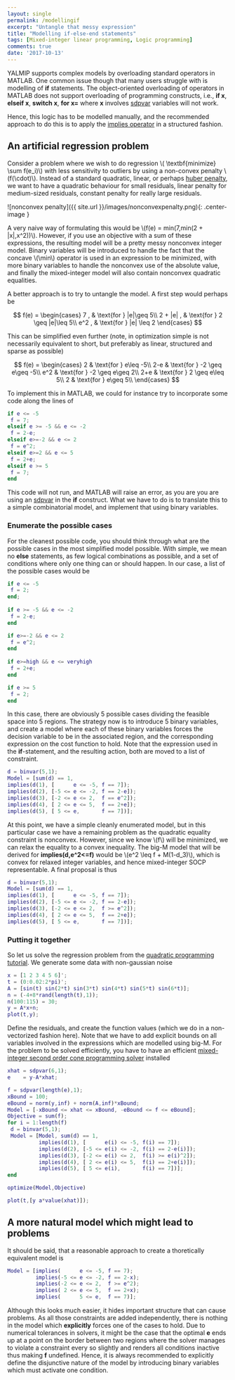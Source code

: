 ```yaml
---
layout: single
permalink: /modellingif
excerpt: "Untangle that messy expression"
title: "Modelling if-else-end statements"
tags: [Mixed-integer linear programming, Logic programming]
comments: true
date: '2017-10-13'
---
```


YALMIP supports complex models by overloading standard operators in MATLAB. One common issue though that many users struggle with is modelling of **if** statements. The object-oriented overloading of operators in MATLAB does not support overloading of programming constructs, i.e., **if x**, **elseif x**, **switch x**, **for x=** where **x** involves [sdpvar](/command/sdpvar) variables will not work.

Hence, this logic has to be modelled manually, and the recommended approach to do this is to apply the [implies operator](/command/logic) in a structured fashion.

## An artificial regression problem

Consider a problem where we wish to do regression \\( \textbf{minimize} \sum f(e_i)\\) with less sensitivity to outliers by using a non-convex penalty \\(f(\cdot)\\). Instead of a standard quadratic, linear, or perhaps [huber penalty](/command/huber), we want to have a quadratic behaviour for small residuals, linear penalty for medium-sized residuals, constant penalty for really large residuals.

![nonconvex penalty]({{ site.url }}/images/nonconvexpenalty.png){: .center-image }

A very naive way of formulating this would be \\(f(e) = min(7,min(2 + |x|,x^2))\\). However, if you use an objective with a sum of these expressions, the resulting model will be a pretty messy nonconvex integer model. Binary variables will be introduced to handle the fact that the concave \\(\min\\) operator is used in an expression to be minimized, with more binary variables to handle the nonconvex use of the absolute value, and finally the mixed-integer model will also contain nonconvex quadratic equalities.

A better approach is to try to untangle the model. A first step would perhaps be

$$
f(e) = \begin{cases} 7 , & \text{for } |e|\geq 5\\
                     2 + |e| , & \text{for } 2 \geq |e|\leq 5\\
                     e^2 , & \text{for } |e| \leq 2 
                     \end{cases}
$$

This can be simplified even further (note, in optimization simple is not necessarily equivalent to short, but preferably as linear, structured and sparse as possible)

$$
f(e) = \begin{cases} 2 & \text{for } e\leq -5\\
                     2-e & \text{for } -2 \geq e\geq -5\\
                     e^2 & \text{for } -2 \geq e\geq 2\\                     
                     2+e & \text{for } 2 \geq e\leq 5\\                      
                     2 & \text{for } e\geq 5\\                     
                     \end{cases}
$$

To implement this in MATLAB, we could for instance try to incorporate some code along the lines of

````matlab
if e <= -5
 f = 7;
elseif e >= -5 && e <= -2
 f = 2-e;
elseif e>=-2 && e <= 2
 f = e^2;
elseif e>=2 && e <= 5
 f = 2+e;
elseif e >= 5 
 f = 7;
end 
````

This code will not run, and MATLAB will raise an error, as you are you are using an [sdpvar](/command/sdpvar) in the **if** construct. What we have to do is to translate this to a simple combinatorial model, and implement that using binary variables.

### Enumerate the possible cases

For the cleanest possible code, you should think through what are the possible cases in the most simplified model possible. With simple, we mean no **else** statements, as few logical combinations as possible, and a set of conditions where only one thing can or should happen. In our case, a list of the possible cases would be

````matlab
if e <= -5
 f = 2;
end;
 
if e >= -5 && e <= -2
 f = 2-e;
end

if e>=-2 && e <= 2
 f = e^2;
end
 
if e>=high && e <= veryhigh
 f = 2+e;
end

if e >= 5
 f = 2;
end 
````

In this case, there are obviously 5 possible cases dividing the feasible space into 5 regions. The strategy now is to introduce 5 binary variables, and create a model where each of these binary variables forces the decision variable to be in the associated region, and the corresponding expression on the cost function to hold. Note that the expression used in the **if**-statement, and the resulting action, both are moved to a list of constraint.

````matlab
d = binvar(5,1);
Model = [sum(d) == 1,
implies(d(1), [      e <= -5, f == 7]);
implies(d(2), [-5 <= e <= -2, f == 2-e]);
implies(d(3), [-2 <= e <= 2,  f == e^2]);
implies(d(4), [ 2 <= e <= 5,  f == 2+e]);
implies(d(5), [ 5 <= e,       f == 7])];
````

At this point, we have a simple cleanly enumerated model, but in this particular case we have a remaining problem as the quadratic equality constraint is nonconvex. However, since we know \\(f\\) will be minimized, we can relax the equality to a convex inequality. The big-M model that will be derived for **implies(d,e^2<=f)** would be \\(e^2 \leq f + M(1-d_3)\\), which is convex for relaxed integer variables, and hence mixed-integer SOCP representable. A final proposal is thus

````matlab
d = binvar(5,1);
Model = [sum(d) == 1,
implies(d(1), [      e <= -5, f == 7]);
implies(d(2), [-5 <= e <= -2, f == 2-e]);
implies(d(3), [-2 <= e <= 2,  f >= e^2]);
implies(d(4), [ 2 <= e <= 5,  f == 2+e]);
implies(d(5), [ 5 <= e,       f == 7])];
````

### Putting it together

So let us solve the regression problem from the [quadratic programming tutorial](/tutorial/quadraticprogramming). We generate some data with non-gaussian noise

````matlab
x = [1 2 3 4 5 6]';
t = (0:0.02:2*pi)';
A = [sin(t) sin(2*t) sin(3*t) sin(4*t) sin(5*t) sin(6*t)];
n = (-4+8*rand(length(t),1));
n(100:115) = 30;
y = A*x+n;
plot(t,y);
````

Define the residuals, and create the function values (which we do in a non-vectorized fashion here). Note that we have to add explicit bounds on all variables involved in the expressions which are modelled using big-M. For the problem to be solved efficiently, you have to have an efficient [mixed-integer second order cone programming solver](tags/#mixed-integer-second-order-cone-programming-solver) installed

````matlab
xhat = sdpvar(6,1);
e    = y-A*xhat;

f = sdpvar(length(e),1);
xBound = 100;
eBound = norm(y,inf) + norm(A,inf)*xBound;
Model = [-xBound <= xhat <= xBound, -eBound <= f <= eBound];
Objective = sum(f);
for i = 1:length(f)
 d = binvar(5,1);
 Model = [Model, sum(d) == 1,
          implies(d(1), [      e(i) <= -5, f(i) == 7]);
          implies(d(2), [-5 <= e(i) <= -2, f(i) == 2-e(i)]);
          implies(d(3), [-2 <= e(i) <= 2,  f(i) >= e(i)^2]);
          implies(d(4), [ 2 <= e(i) <= 5,  f(i) == 2+e(i)]);
          implies(d(5), [ 5 <= e(i),       f(i) == 7])];
end

optimize(Model,Objective)

plot(t,[y a*value(xhat)]);
````



## A more natural model which might lead to problems

It should be said, that a reasonable approach to create a thoretically equivalent model is

````matlab
Model = [implies(      e <= -5, f == 7);
         implies(-5 <= e <= -2, f == 2-x);
         implies(-2 <= e <= 2,  f >= e^2);
         implies( 2 <= e <= 5,  f == 2+x);
         implies(      5 <= e,  f == 7)];
````


Although this looks much easier, it hides important structure that can cause problems. As all those constraints are added independently, there is nothing in the model which **explicitly** forces one of the cases to hold. Due to numerical tolerances in solvers, it might be the case that the optimal **e** ends up at a point on the border between two regions where the solver manages to violate a constraint every so slightly and renders all conditions inactive thus making **f** undefined. Hence, it is always recommended to explicitly define the disjunctive nature of the model by introducing binary variables which must activate one condition.
